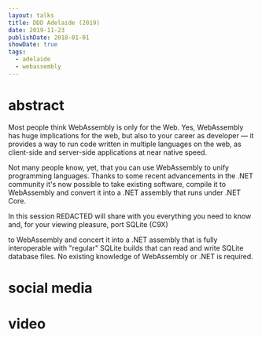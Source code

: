 ```yaml
---
layout: talks
title: DDD Adelaide (2019)
date: 2019-11-23
publishDate: 2018-01-01
showDate: true
tags: 
  - adelaide
  - webassembly
---
```



# abstract

Most people think WebAssembly is only for the Web. Yes, WebAssembly has huge implications for the web, but also to your career as developer — it provides a way to run code written in multiple languages on the web, as client-side and server-side applications at near native speed. 

Not many people know, yet, that you can use WebAssembly to unify programming languages. Thanks to some recent advancements in the .NET community it's now possible to take existing software, compile it to WebAssembly and convert it into a .NET assembly that runs under .NET Core. 

In this session REDACTED will share with you everything you need to know and, for your viewing pleasure, port SQLite (C9X) 

to WebAssembly and concert it into a .NET assembly that is fully interoperable with "regular" SQLite builds that can read and write SQLite database files. No existing knowledge of WebAssembly or .NET is required.

# social media


# video 

